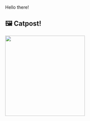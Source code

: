 Hello there!



## 🖼️ Catpost!

<sub>
    <img src="https://cdn2.thecatapi.com/images/8GOuwXWA8.jpg" height="256">
</sub>

